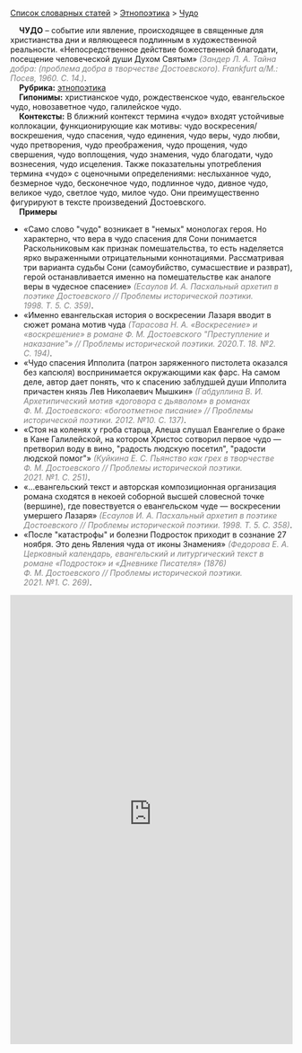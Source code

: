 <style>
st { color: Gray;
  font-style: italic;}
</style>

[Список словарных статей](https://thesaurus-dostoevsky.github.io/Thesaurus/) > [Этнопоэтика](ethnopoe.md) > [Чудо](чудо.md) 

&nbsp;&nbsp;&nbsp;&nbsp;**ЧУДО** – событие или явление, происходящее в священные для христианства дни и являющееся подлинным в художественной реальности. «Непосредственное действие божественной благодати, посещение человеческой души Духом Святым» <st>(Зандер Л. А. Тайна добра: (проблема добра в творчестве Достоевского). Frankfurt a/M.: Посев, 1960. С. 14.)</st>.  
&nbsp;&nbsp;&nbsp;&nbsp;**Рубрика:** [этнопоэтика](ethnopoe.md)  
&nbsp;&nbsp;&nbsp;&nbsp;**Гипонимы:** христианское чудо, рождественское чудо, евангельское чудо, новозаветное чудо, галилейское чудо.  
&nbsp;&nbsp;&nbsp;&nbsp;**Контексты:** В ближний контекст термина «чудо» входят устойчивые коллокации, функционирующие как мотивы: чудо воскресения/воскрешения, чудо спасения, чудо единения, чудо веры, чудо любви, чудо претворения, чудо преображения, чудо прощения, чудо свершения, чудо воплощения,  чудо знамения,  чудо благодати, чудо вознесения,  чудо исцеления. Также показательны употребления термина «чудо» с оценочными определениями: неслыханное чудо, безмерное чудо, бесконечное чудо, подлинное чудо, дивное чудо, великое чудо, светлое чудо, милое чудо. Они преимущественно фигурируют в тексте произведений Достоевского.  <br>
&nbsp;&nbsp;&nbsp;&nbsp;**Примеры**  
* «Само слово "чудо" возникает в "немых" монологах героя. Но характерно, что вера в чудо спасения для Сони понимается Раскольниковым как признак помешательства, то есть наделяется ярко выраженными отрицательными коннотациями. Рассматривая три варианта судьбы Сони (самоубийство, сумасшествие и разврат), герой останавливается именно на помешательстве как аналоге веры в чудесное спасение» <st>(Есаулов И. А. Пасхальный архетип в поэтике Достоевского // Проблемы исторической поэтики. 1998. Т. 5. С. 359)</st>.
* «Именно евангельская история о воскресении Лазаря вводит в сюжет  романа мотив чуда <st>(Тарасова Н. А. «Воскресение» и «воскрешение» в романе Ф. М. Достоевского "Преступление и наказание"» // Проблемы исторической поэтики. 2020.Т. 18. №2. С. 194)</st>.
* «Чудо спасения Ипполита (патрон заряженного пистолета оказался без капсюля) воспринимается окружающими как фарс. На самом деле, автор дает понять, что к спасению заблудшей души Ипполита причастен князь Лев Николаевич Мышкин» <st>(Габдуллина В. И. Архетипический мотив «договора с дьяволом» в романах Ф. М. Достоевского: «богоотметное писание» // Проблемы исторической поэтики. 2012. №10. С. 137)</st>.
* «Стоя на коленях у гроба старца, Алеша слушал Евангелие о браке в Кане Галилейской, на котором Христос сотворил первое чудо — претворил воду в вино, "радость людскую посетил", "радости людской помог"» <st>(Куйкина Е. С. Пьянство как грех в творчестве Ф. М. Достоевского // Проблемы исторической поэтики. 2021. №1. С. 251)</st>.
* «…евангельский текст и авторская композиционная организация романа сходятся в некоей соборной высшей словесной точке (вершине), где повествуется о евангельском чуде ― воскресении умершего Лазаря» <st>(Есаулов И. А. Пасхальный архетип в поэтике Достоевского // Проблемы исторической поэтики. 1998. Т. 5. С. 358)</st>.
* «После "катастрофы" и болезни Подросток приходит в сознание 27 ноября. Это день Явления чуда от иконы Знамения» <st>(Федорова Е. А. Церковный календарь, евангельский и литургический текст в романе «Подросток» и «Дневнике Писателя» (1876) Ф. М. Достоевского // Проблемы исторической поэтики. 2021. №1. С. 269)</st>.

<iframe src="https://thesaurus-dostoevsky.github.io/nk/чудо.html" style="border:0px;width:100%;height:800px" allowfullscreen="true" webkitallowfullscreen="true" mozallowfullscreen="true">
